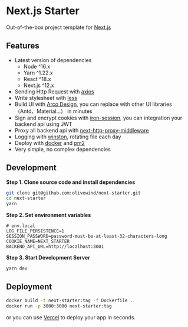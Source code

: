 # Next.js Starter

Out-of-the-box project template for [Next.js](https://nextjs.org/)

## Features
* Latest version of dependencies
  * Node ^16.x
  * Yarn ^1.22.x
  * React ^18.x
  * Next.js ^12.x
* Sending Http Request with [axios](https://github.com/axios/axios)
* Write stylesheet with [less](https://lesscss.org/)
* Build UI with [Arco Design](https://arco.design/), you can replace with other UI libraries（Antd、Material...） in minutes
* Sign and encrypt cookies with [iron-session](https://github.com/vvo/iron-session), you can  integration your backend api using JWT
* Proxy all backend api with [next-http-proxy-middleware](https://github.com/stegano/next-http-proxy-middleware)
* Logging with [winston](https://github.com/winstonjs/winston), rotating file each day
* Deploy with [docker](https://www.docker.com/) and [pm2](https://pm2.keymetrics.io/)
* Very simple, no complex dependencies


## Development

**Step 1. Clone source code and install dependencies** 

```bash
git clone git@github.com:olivewind/next-starter.git
cd next-starter
yarn
```
**Step 2. Set environment variables** 

```
# env.local
LOG_FILE_PERSISTENCE=1
SESSION_PASSWORD=password-must-be-at-least-32-characters-long
COOKIE_NAME=NEXT_STARTER
BACKEND_API_URL=http://localhost:3001
```


**Step 3. Start Development Server** 
``` bash
yarn dev
```



## Deployment

```bash
docker build -t next-starter:tag -f Dockerfile .
docker run -p 3000:3000 next-starter:tag
```

or you can use [Vercel](https://vercel.com/) to deploy your app in seconds.